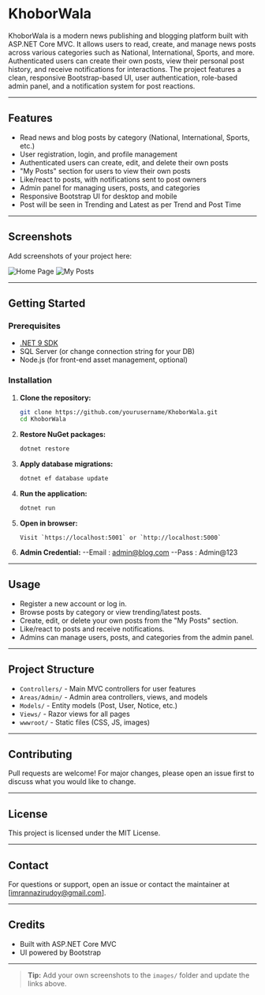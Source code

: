 

# KhoborWala

KhoborWala is a modern news publishing and blogging platform built with ASP.NET Core MVC. It allows users to read, create, and manage news posts across various categories such as National, International, Sports, and more. Authenticated users can create their own posts, view their personal post history, and receive notifications for interactions. The project features a clean, responsive Bootstrap-based UI, user authentication, role-based admin panel, and a notification system for post reactions.

---

## Features
- Read news and blog posts by category (National, International, Sports, etc.)
- User registration, login, and profile management
- Authenticated users can create, edit, and delete their own posts
- "My Posts" section for users to view their own posts
- Like/react to posts, with notifications sent to post owners
- Admin panel for managing users, posts, and categories
- Responsive Bootstrap UI for desktop and mobile
- Post will be seen in Trending and Latest as per Trend and Post Time

---

## Screenshots
Add screenshots of your project here:

![Home Page](images/homepage.png)
![My Posts](images/myposts.png)

---

## Getting Started

### Prerequisites
- [.NET 9 SDK](https://dotnet.microsoft.com/en-us/download/dotnet/9.0)
- SQL Server (or change connection string for your DB)
- Node.js (for front-end asset management, optional)

### Installation
1. **Clone the repository:**
   ```bash
   git clone https://github.com/yourusername/KhoborWala.git
   cd KhoborWala
   ```
2. **Restore NuGet packages:**
   ```bash
   dotnet restore
   ```
3. **Apply database migrations:**
   ```bash
   dotnet ef database update
   ```
4. **Run the application:**
   ```bash
   dotnet run
   ```
5. **Open in browser:**
      ```
   Visit `https://localhost:5001` or `http://localhost:5000`
      ```


7. **Admin Credential:**
   --Email : admin@blog.com
   --Pass  : Admin@123
---

## Usage
- Register a new account or log in.
- Browse posts by category or view trending/latest posts.
- Create, edit, or delete your own posts from the "My Posts" section.
- Like/react to posts and receive notifications.
- Admins can manage users, posts, and categories from the admin panel.

---

## Project Structure
- `Controllers/` - Main MVC controllers for user features
- `Areas/Admin/` - Admin area controllers, views, and models
- `Models/` - Entity models (Post, User, Notice, etc.)
- `Views/` - Razor views for all pages
- `wwwroot/` - Static files (CSS, JS, images)

---

## Contributing
Pull requests are welcome! For major changes, please open an issue first to discuss what you would like to change.

---

## License
This project is licensed under the MIT License.

---

## Contact
For questions or support, open an issue or contact the maintainer at [imrannazirudoy@gmail.com].

---

## Credits
- Built with ASP.NET Core MVC
- UI powered by Bootstrap

---

> **Tip:** Add your own screenshots to the `images/` folder and update the links above.
